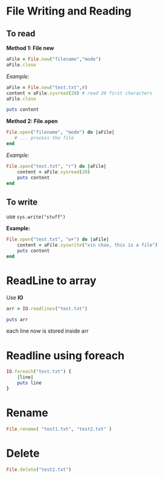 

# File Writing and Reading

## To read

**Method 1: File new**

```ruby
aFile = File.new("filename","mode")
aFile.close
```

*Example:*

```ruby
aFile = File.new("test.txt",r)
content = aFile.sysread(20) # read 20 first characters
aFile.close

puts content
```



**Method 2: File.open**

```ruby
File.open("filename", "mode") do |aFile|
   # ... process the file
end
```

*Example:*

```ruby
File.open("test.txt", "r") do |aFile|
    content = aFile.sysread(20)
    puts content
end
```





## To write

use `sys.write("stuff")`

**Example:**

```ruby
File.open("test.txt", "w+") do |aFile|
    content = aFile.syswrite("xin chao, this is a file")
    puts content
end
```



# ReadLine to array

Use **IO**

```ruby
arr = IO.readlines("test.txt")

puts arr
```

each line now is stored inside arr



# Readline using foreach

```ruby
IO.foreach("test.txt") {
    |line|
    puts line
}
```



# Rename

```ruby
File.rename( "test1.txt", "test2.txt" )
```

# Delete

```ruby
File.delete("test2.txt")
```

